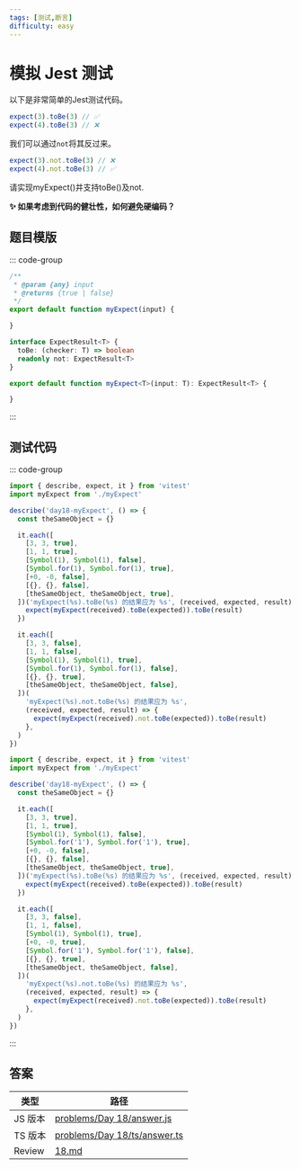 ```yaml
---
tags: [测试,断言]
difficulty: easy
---
```


# 模拟 Jest 测试

以下是非常简单的Jest测试代码。

```js
expect(3).toBe(3) // ✅
expect(4).toBe(3) // ❌
```

我们可以通过`not`将其反过来。

```js
expect(3).not.toBe(3) // ❌
expect(4).not.toBe(3) // ✅
```

请实现myExpect()并支持toBe()及not.

**✨ 如果考虑到代码的健壮性，如何避免硬编码？**

## 题目模版

::: code-group

```js [myExpect.js]
/**
 * @param {any} input
 * @returns {true | false}
 */
export default function myExpect(input) {

}
```

```ts [myExpect.ts]
interface ExpectResult<T> {
  toBe: (checker: T) => boolean
  readonly not: ExpectResult<T>
}

export default function myExpect<T>(input: T): ExpectResult<T> {

}
```

:::

## 测试代码

::: code-group

```js [myExpect.spec.js]
import { describe, expect, it } from 'vitest'
import myExpect from './myExpect'

describe('day18-myExpect', () => {
  const theSameObject = {}

  it.each([
    [3, 3, true],
    [1, 1, true],
    [Symbol(1), Symbol(1), false],
    [Symbol.for(1), Symbol.for(1), true],
    [+0, -0, false],
    [{}, {}, false],
    [theSameObject, theSameObject, true],
  ])('myExpect(%s).toBe(%s) 的结果应为 %s', (received, expected, result) => {
    expect(myExpect(received).toBe(expected)).toBe(result)
  })

  it.each([
    [3, 3, false],
    [1, 1, false],
    [Symbol(1), Symbol(1), true],
    [Symbol.for(1), Symbol.for(1), false],
    [{}, {}, true],
    [theSameObject, theSameObject, false],
  ])(
    'myExpect(%s).not.toBe(%s) 的结果应为 %s',
    (received, expected, result) => {
      expect(myExpect(received).not.toBe(expected)).toBe(result)
    },
  )
})
```

```ts [myExpect.spec.ts]
import { describe, expect, it } from 'vitest'
import myExpect from './myExpect'

describe('day18-myExpect', () => {
  const theSameObject = {}

  it.each([
    [3, 3, true],
    [1, 1, true],
    [Symbol(1), Symbol(1), false],
    [Symbol.for('1'), Symbol.for('1'), true],
    [+0, -0, false],
    [{}, {}, false],
    [theSameObject, theSameObject, true],
  ])('myExpect(%s).toBe(%s) 的结果应为 %s', (received, expected, result) => {
    expect(myExpect(received).toBe(expected)).toBe(result)
  })

  it.each([
    [3, 3, false],
    [1, 1, false],
    [Symbol(1), Symbol(1), true],
    [+0, -0, true],
    [Symbol.for('1'), Symbol.for('1'), false],
    [{}, {}, true],
    [theSameObject, theSameObject, false],
  ])(
    'myExpect(%s).not.toBe(%s) 的结果应为 %s',
    (received, expected, result) => {
      expect(myExpect(received).not.toBe(expected)).toBe(result)
    },
  )
})
```

:::

## 答案

| 类型    | 路径                                                                                                                                    |
| ------- | --------------------------------------------------------------------------------------------------------------------------------------- |
| JS 版本 | [problems/Day 18/answer.js](https://github.com/506-FETL/one-question-per-day/blob/main/packages/problems/base/Day%2018/answer.js)       |
| TS 版本 | [problems/Day 18/ts/answer.ts](https://github.com/506-FETL/one-question-per-day/blob/main/packages/problems/base/Day%2018/ts/answer.ts) |
| Review  | [18.md](/review/base/18)                                                                                                                |
